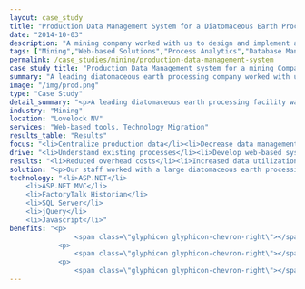 ```yaml
---
layout: case_study
title: "Production Data Management System for a Diatomaceous Earth Processing Company"
date: "2014-10-03"
description: "A mining company worked with us to design and implement a production data management system to track manually entered data."
tags: ["Mining","Web-based Solutions","Process Analytics","Database Management"]
permalink: /case_studies/mining/production-data-management-system
case_study_title: "Production Data Management system for a mining Company"
summary: "A leading diatomaceous earth processing company worked with us to design and implement a production data management system to track manually entered data"
image: "/img/prod.png"
type: "Case Study"
detail_summary: "<p>A leading diatomaceous earth processing facility was storing some of its production data in Excel spreadsheets.</p><p>After using this method for a while the amount of spreadsheets on their server made it difficult to find specific information in a timely manner.</p><p>The best remedy for this problem was to move to a web-based solution. This approach provided a centralized database to store the data and an interface for authorized users to enter, edit, and view the data.</p>"
industry: "Mining"
location: "Lovelock NV"
services: "Web-based tools, Technology Migration"
results_table: "Results"
focus: "<li>Centralize production data</li><li>Decrease data management overhead</li><li>Optimize business processes</li>"
drive: "<li>Understand existing processes</li><li>Develop web-based system</li><li>Implement system and train personnel on its operation</li><li>Increase value of data by integrating with process data</li>"
results: "<li>Reduced overhead costs</li><li>Increased data utilization</li><li>Increased productivity</li>"
solution: "<p>Our staff worked with a large diatomaceous earth processing facility to implement a web-based system to store and analyze its production data.</p><p>We used the client's existing paper and Excel based tools to develop a database schema for the data.</p><p>With the database in place we developed the web-based front end to enter new data and access existing records. In addition to data entry forms the interface included automated reporting functionality allowing users to select a date-range and/or specific process areas to view production data.</p><p>The system generates nightly reports and sends them to key personnel automatically.</p><p>In addition to tabular views of the data, the system includes pareto charts to track downtime and product loss reasons for a range of dates as well as process OEE.</p><p>The system also includes the ability to automatically gather and store data from the process historian.</p>"
technology: "<li>ASP.NET</li>
	<li>ASP.NET MVC</li>
	<li>FactoryTalk Historian</li>
	<li>SQL Server</li>
	<li>jQuery</li>
	<li>Javascript</li>"
benefits: "<p>
		        <span class=\"glyphicon glyphicon-chevron-right\"></span> Centralized database of production data</p>
		    <p>
		     	<span class=\"glyphicon glyphicon-chevron-right\"></span> Advanced analysis tools for production losses, downtime and OEE data.</p>
		    <p>
		        <span class=\"glyphicon glyphicon-chevron-right\"></span> Automated reports sent out to key personnel on a regular basis.</p>"
---
```


